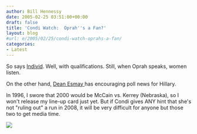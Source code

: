 ```yaml
---
author: Bill Hennessy
date: 2005-02-25 03:51:00+00:00
draft: false
title: 'Condi Watch:  Oprah''s a Fan?'
layout: blog
#url: e/2005/02/25/condi-watch-oprahs-a-fan/
categories:
- Latest
---
```


So says [Individ](https://individ.blogspot.com/2005/02/hmmmm-condi-stock-just-went-up-for.html). Well, with qualifications. Still, when Oprah speaks, women listen.




On the other hand, [Dean Esmay ](https://www.deanesmay.com/posts/1109283393.shtml)has encouraging poll news for Hillary.




In 1996, I swore that 2000 would be McCain vs. Kerrey (Nebraska), so I won't release my line-up card just yet. But if Condi gives ANY hint that she's not "ruling out" a run in 2008, it will be very difficult for anyone but those two to get media time.

![](https://blog.billhennessy.com/aggbug.aspx?PostID=1231)

